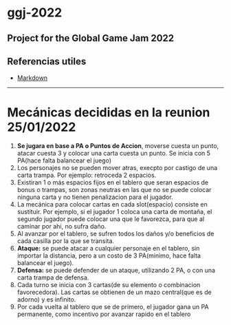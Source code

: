 # ggj-2022
Project for the Global Game Jam 2022
---
## Referencias utiles
- [Markdown](https://www.markdownguide.org/cheat-sheet/)
---

# Mecánicas decididas en la reunion 25/01/2022

1. **Se jugara en base a PA o Puntos de Accion**, moverse cuesta un punto, atacar cuesta 3 y colocar una carta cuesta un punto. Se inicia con 5 PA(hace falta balancear el juego)
2. Los personajes no se pueden mover atras, execpto por castigo de una carta trampa. Por ejemplo: retroceda 2 espacios.
3. Existiran 1 o más espacios fijos en el tablero que seran espacios de bonus o trampas, son zonas neutras en las que no se puede colocar ninguna carta y no tienen penalizacion para el jugador.
4. La mecánica para colocar cartas en cada slot(espacio) consiste en sustituir. Por ejemplo, si el jugador 1 coloca una carta de montaña, el segundo jugador puede colocar una que le favorezca, para que al caminar por ahi, no sufra daño.
5. Al avanzar por el tablero, se sufren todos los daños y/o beneficios de cada casilla por la que se transita.
6. **Ataque:** se puede atacar a cualquier personaje en el tablero, sin importar la distancia, pero a un costo de 3 PA(minimo, hace falta balancear el juego).
7. **Defensa:** se puede defender de un ataque, utilizando 2 PA, o con una carta trampa de defensa.
8. Cada turno se inicia con 3 cartas(de su elemento o combinacion favorecedora). Las cartas se obtienen de un mazo central(que es de adorno) y es infinito. 
9. Por cada vuelta al tablero que se de primero, el jugador gana un PA permanente, como incentivo por avanzar rapido en el tablero
